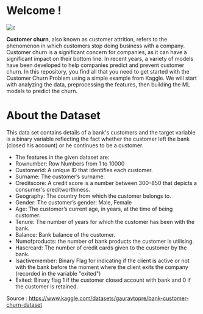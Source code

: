 # Welcome !

![c](https://www.cleartouch.in/wp-content/uploads/2022/11/Customer-Churn.png)

**Customer churn**, also known as customer attrition, refers to the phenomenon in which customers stop doing business with a company. Customer churn is a significant concern for companies, as it can have a significant impact on their bottom line. 
In recent years, a variety of models have been developed to help companies predict and prevent customer churn. 
In this repository, you find all that you need to get started with the Customer Churn Problem using a simple example from Kaggle. We will start with analyzing the data, preprocessing the features, then building the ML models to predict the churn.


# About the Dataset

This data set contains details of a bank's customers and the target variable is a binary variable reflecting the fact whether the customer left the bank (closed his account) or he continues to be a customer. 

- The features in the given dataset are:
- Rownumber: Row Numbers from 1 to 10000
- Customerid: A unique ID that identifies each customer.
- Surname: The customer’s surname.
- Creditscore: A credit score is a number between 300–850 that depicts a consumer's creditworthiness.
- Geography: The country from which the customer belongs to.
- Gender: The customer’s gender: Male, Female
- Age: The customer’s current age, in years, at the time of being customer.
- Tenure: The number of years for which the customer has been with the bank.
- Balance: Bank balance of the customer.
- Numofproducts: the number of bank products the customer is utilising.
- Hascrcard: The number of credit cards given to the customer by the bank.
- Isactivemember: Binary Flag for indicating if the client is active or not with the bank before the moment where the client exits the company (recorded in the variable "exited")
- Exited: Binary flag 1 if the customer closed account with bank and 0 if the customer is retained.

Source : https://www.kaggle.com/datasets/gauravtopre/bank-customer-churn-dataset



